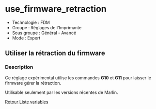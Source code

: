 # use_firmware_retraction

* Technologie : FDM
* Groupe : Réglages de l'Imprimante
* Sous groupe : Général - Avancé
* Mode : Expert

## Utiliser la rétraction du firmware

### Description

Ce réglage expérimental utilise les commandes **G10** et **G11** pour laisser le firmware gérer la rétraction.

Utilisable seulement par les versions récentes de Marlin.

[Retour Liste variables](variable_list.md)